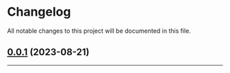 <!--- BEGIN HEADER -->
# Changelog

All notable changes to this project will be documented in this file.
<!--- END HEADER -->

## [0.0.1](#) (2023-08-21)


---

